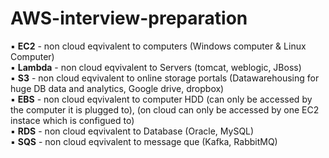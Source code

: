 # AWS-interview-preparation

:black_small_square: **EC2** - non cloud eqvivalent to computers (Windows computer & Linux Computer)<br />
:black_small_square: **Lambda** - non cloud eqvivalent to Servers (tomcat, weblogic, JBoss)<br />
:black_small_square: **S3** - non cloud eqvivalent to online storage portals (Datawarehousing for huge DB data and analytics, Google drive, dropbox)<br />
:black_small_square: **EBS** - non cloud eqvivalent to computer HDD (can only be accessed by the computer it is plugged to), (on cloud can only be accessed by one EC2 instace which is configued to)<br />
:black_small_square: **RDS** - non cloud eqvivalent to Database (Oracle, MySQL)<br />
:black_small_square: **SQS** - non cloud eqvivalent to message que (Kafka, RabbitMQ)<br />
